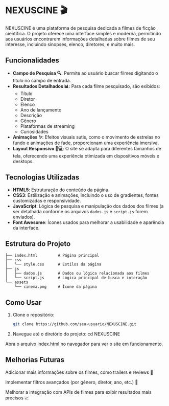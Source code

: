 #  NEXUSCINE 🎬

NEXUSCINE é uma plataforma de pesquisa dedicada a filmes de ficção científica. O projeto oferece uma interface simples e moderna, permitindo aos usuários encontrarem informações detalhadas sobre filmes de seu interesse, incluindo sinopses, elenco, diretores, e muito mais.

## Funcionalidades

- **Campo de Pesquisa 🔍**: Permite ao usuário buscar filmes digitando o título no campo de entrada.
- **Resultados Detalhados 📊**: Para cada filme pesquisado, são exibidos:
  - Título
  - Diretor
  - Elenco
  - Ano de lançamento
  - Descrição
  - Gênero
  - Plataformas de streaming
  - Curiosidades
- **Animações ✨**: Efeitos visuais sutis, como o movimento de estrelas no fundo e animações de fade, proporcionam uma experiência imersiva.
- **Layout Responsivo 📱💻**: O site se adapta para diferentes tamanhos de tela, oferecendo uma experiência otimizada em dispositivos móveis e desktops.

## Tecnologias Utilizadas

- **HTML5**: Estruturação do conteúdo da página.
- **CSS3**: Estilização e animações, incluindo o uso de gradientes, fontes customizadas e responsividade.
- **JavaScript**: Lógica de pesquisa e manipulação dos dados dos filmes (a ser detalhada conforme os arquivos `dados.js` e `script.js` forem enviados).
- **Font Awesome**: Ícones usados para melhorar a usabilidade e aparência da interface.

## Estrutura do Projeto
```
├── index.html         # Página principal
├── css
│   └── style.css      # Estilos da página
├── js
│   ├── dados.js       # Dados ou lógica relacionada aos filmes
│   └── script.js      # Lógica principal de busca e interação
└── assets
    └── cinema.png     # Ícone da página
```


## Como Usar

1. Clone o repositório:
   ```bash
   git clone https://github.com/seu-usuario/NEXUSCINE.git
2. Navegue até o diretório do projeto:
   cd NEXUSCINE

  Abra o arquivo index.html no navegador para ver o site em funcionamento.

## Melhorias Futuras
Adicionar mais informações sobre os filmes, como trailers e reviews 🎥

Implementar filtros avançados (por gênero, diretor, ano, etc.)  🔎

Melhorar a integração com APIs de filmes para exibir resultados mais precisos 📈
